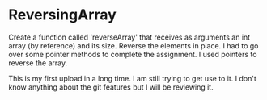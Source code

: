 # ReversingArray
Create a function called 'reverseArray' that receives as arguments an int array (by reference) and its size. Reverse the elements in place. 
I had to go over some pointer methods to complete the assignment.
I used pointers to reverse the array.


This is my first upload in a long time.
I am still trying to get use to it. 
I don't know anything about the git features but I will be reviewing it.
